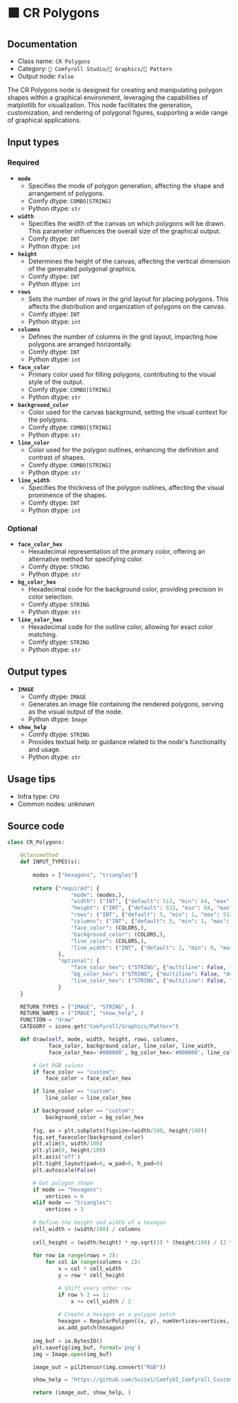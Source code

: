 # 🟩 CR Polygons
## Documentation
- Class name: `CR Polygons`
- Category: `🧩 Comfyroll Studio/👾 Graphics/🌈 Pattern`
- Output node: `False`

The CR Polygons node is designed for creating and manipulating polygon shapes within a graphical environment, leveraging the capabilities of matplotlib for visualization. This node facilitates the generation, customization, and rendering of polygonal figures, supporting a wide range of graphical applications.
## Input types
### Required
- **`mode`**
    - Specifies the mode of polygon generation, affecting the shape and arrangement of polygons.
    - Comfy dtype: `COMBO[STRING]`
    - Python dtype: `str`
- **`width`**
    - Specifies the width of the canvas on which polygons will be drawn. This parameter influences the overall size of the graphical output.
    - Comfy dtype: `INT`
    - Python dtype: `int`
- **`height`**
    - Determines the height of the canvas, affecting the vertical dimension of the generated polygonal graphics.
    - Comfy dtype: `INT`
    - Python dtype: `int`
- **`rows`**
    - Sets the number of rows in the grid layout for placing polygons. This affects the distribution and organization of polygons on the canvas.
    - Comfy dtype: `INT`
    - Python dtype: `int`
- **`columns`**
    - Defines the number of columns in the grid layout, impacting how polygons are arranged horizontally.
    - Comfy dtype: `INT`
    - Python dtype: `int`
- **`face_color`**
    - Primary color used for filling polygons, contributing to the visual style of the output.
    - Comfy dtype: `COMBO[STRING]`
    - Python dtype: `str`
- **`background_color`**
    - Color used for the canvas background, setting the visual context for the polygons.
    - Comfy dtype: `COMBO[STRING]`
    - Python dtype: `str`
- **`line_color`**
    - Color used for the polygon outlines, enhancing the definition and contrast of shapes.
    - Comfy dtype: `COMBO[STRING]`
    - Python dtype: `str`
- **`line_width`**
    - Specifies the thickness of the polygon outlines, affecting the visual prominence of the shapes.
    - Comfy dtype: `INT`
    - Python dtype: `int`
### Optional
- **`face_color_hex`**
    - Hexadecimal representation of the primary color, offering an alternative method for specifying color.
    - Comfy dtype: `STRING`
    - Python dtype: `str`
- **`bg_color_hex`**
    - Hexadecimal code for the background color, providing precision in color selection.
    - Comfy dtype: `STRING`
    - Python dtype: `str`
- **`line_color_hex`**
    - Hexadecimal code for the outline color, allowing for exact color matching.
    - Comfy dtype: `STRING`
    - Python dtype: `str`
## Output types
- **`IMAGE`**
    - Comfy dtype: `IMAGE`
    - Generates an image file containing the rendered polygons, serving as the visual output of the node.
    - Python dtype: `Image`
- **`show_help`**
    - Comfy dtype: `STRING`
    - Provides textual help or guidance related to the node's functionality and usage.
    - Python dtype: `str`
## Usage tips
- Infra type: `CPU`
- Common nodes: unknown


## Source code
```python
class CR_Polygons:

    @classmethod
    def INPUT_TYPES(s):
        
        modes = ["hexagons", "triangles"]          
        
        return {"required": {
                    "mode": (modes,),
                    "width": ("INT", {"default": 512, "min": 64, "max": 4096}),
                    "height": ("INT", {"default": 512, "min": 64, "max": 4096}),         
                    "rows": ("INT", {"default": 5, "min": 1, "max": 512}),          
                    "columns": ("INT", {"default": 5, "min": 1, "max": 512}),
                    "face_color": (COLORS,),
                    "background_color": (COLORS,),
                    "line_color": (COLORS,),            
                    "line_width": ("INT", {"default": 2, "min": 0, "max": 512}),
                },
                "optional": {
                    "face_color_hex": ("STRING", {"multiline": False, "default": "#000000"}),
                    "bg_color_hex": ("STRING", {"multiline": False, "default": "#000000"}),
                    "line_color_hex": ("STRING", {"multiline": False, "default": "#000000"}),
                } 
    }

    RETURN_TYPES = ("IMAGE", "STRING", )
    RETURN_NAMES = ("IMAGE", "show_help", )
    FUNCTION = "draw"
    CATEGORY = icons.get("Comfyroll/Graphics/Pattern")

    def draw(self, mode, width, height, rows, columns,
             face_color, background_color, line_color, line_width,
             face_color_hex='#000000', bg_color_hex='#000000', line_color_hex='#000000'):

        # Get RGB values 
        if face_color == "custom":
            face_color = face_color_hex

        if line_color == "custom":
            line_color = line_color_hex

        if background_color == "custom":
            background_color = bg_color_hex
    
        fig, ax = plt.subplots(figsize=(width/100, height/100))
        fig.set_facecolor(background_color)
        plt.xlim(0, width/100)
        plt.ylim(0, height/100)
        plt.axis('off')
        plt.tight_layout(pad=0, w_pad=0, h_pad=0)
        plt.autoscale(False)         

        # Get polygon shape  
        if mode == "hexagons":
            vertices = 6
        elif mode == "triangles":
            vertices = 3      
        
        # Define the height and width of a hexagon
        cell_width = (width/100) / columns
    
        cell_height = (width/height) * np.sqrt(3) * (height/100) / (2 * columns)
        
        for row in range(rows + 2):
            for col in range(columns + 2):
                x = col * cell_width
                y = row * cell_height

                # Shift every other row
                if row % 2 == 1:
                    x += cell_width / 2
                    
                # Create a hexagon as a polygon patch
                hexagon = RegularPolygon((x, y), numVertices=vertices, radius=cell_width/1.732, edgecolor=line_color, linewidth=line_width, facecolor=face_color)
                ax.add_patch(hexagon)
                 
        img_buf = io.BytesIO()
        plt.savefig(img_buf, format='png')
        img = Image.open(img_buf)

        image_out = pil2tensor(img.convert("RGB"))         

        show_help = "https://github.com/Suzie1/ComfyUI_Comfyroll_CustomNodes/wiki/Pattern-Nodes#cr-polygons"

        return (image_out, show_help, )

```
